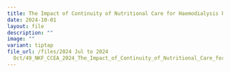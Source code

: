 ```yaml
---
title: The Impact of Continuity of Nutritional Care for Haemodialysis Patients
date: 2024-10-01
layout: file
description: ""
image: ""
variant: tiptap
file_url: /files/2024 Jul to 2024
  Oct/49_NKF_CCEA_2024_The_Impact_of_Continuity_of_Nutritional_Care_for_Haemodialysis_Patients_.pdf
---
```

